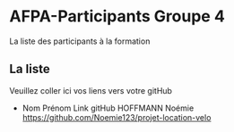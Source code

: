 # AFPA-Participants Groupe 4
La liste des participants à la formation


## La liste 
Veuillez coller ici vos liens vers votre gitHub

 - Nom 	        Prénom 	            Link gitHub 
 HOFFMANN       Noémie              https://github.com/Noemie123/projet-location-velo
